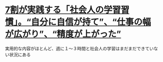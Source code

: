 # [7割が実践する「社会人の学習習慣」。“自分に自信が持て”、“仕事の幅が広がり”、“精度が上がった”](https://amp.review/2019/03/14/learning-2/)
実用的な内容がほとんど、週に１〜３時間と社会人の学習はまだまだできていない状況にある
